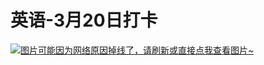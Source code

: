 # 英语-3月20日打卡

[![图片可能因为网络原因掉线了，请刷新或直接点我查看图片~](https://cdn.jsdelivr.net/gh/ylsislove/image-home/test/20210320235351.jpg)](https://cdn.jsdelivr.net/gh/ylsislove/image-home/test/20210320235351.jpg)
